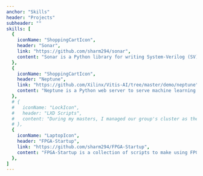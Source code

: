 ```yaml
---
anchor: "Skills"
header: "Projects"
subheader: ""
skills: [
  {
    iconName: "ShoppingCartIcon",
    header: "Sonar",
    link: "https://github.com/sharm294/sonar",
    content: "Sonar is a Python library for writing System-Verilog (SV) testbenches in a convenient syntax. You describe your device-under-test, define what stimuli you want to send to it, and Sonar generates a pure SV (no DPI/VPI) testbench that you can use in your favorite simulator."
  },
  {
    iconName: "ShoppingCartIcon",
    header: "Neptune",
    link: "https://github.com/Xilinx/Vitis-AI/tree/master/demo/neptune",
    content: "Neptune is a Python web server to serve machine learning models for inference on FPGAs. Released as part of Xilinx's MLsuite and Vitis-AI, Neptune allows custom graph construction and running multiple simultaneous services leveraging multiple Xilinx FPGAs. "
  },
  # {
  #   iconName: "LockIcon",
  #   header: "LXD Scripts",
  #   content: "During my masters, I managed our group's cluster as the sysadmin. I used these scripts to create and configure containers and users. The containers could also be deployed to multiple machines with a config file. Access was provided to users via a jumphost for security."
  # },
  {
    iconName: "LaptopIcon",
    header: "FPGA-Startup",
    link: "https://github.com/sharm294/FPGA-Startup",
    content: "FPGA-Startup is a collection of scripts to make using FPGAs with LXD containers easier. For a grad course, students were given access to an FPGA for project development. As the resident sysadmin, I used these scripts to program FPGAs, map their PCIe and USB interfaces to a container and provide a kernel module for students to rescan the PCIe bus."
  },
]
---
```

